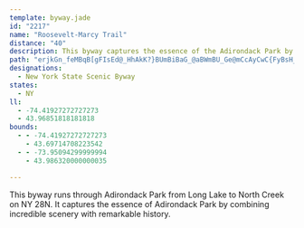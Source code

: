 ```yaml
---
template: byway.jade
id: "2217"
name: "Roosevelt-Marcy Trail"
distance: "40"
description: This byway captures the essence of the Adirondack Park by combining incredible scenery with remarkable history.
path: "erjkGn_feMBqB[gFIsEd@_HhAkK?}BUmBiBaG_@aBWmBU_Ge@mCcAyCwC{FyBsH_@aAiAeBiByAwDyBsAeBuAmDyAaIm@aCy@}AeCyCYc@m@cB[yBKgBN{G?mDO{FcA{MI_CDyGCsC_@eDsFmZOyAE_CRsCdFeSl@kEBsEG_B[oCcBgIS_CAsCtBy`@v@eHtB}MLqCCaBu@yJs@iIg@yC_AeDwHiRy@yDQiBwCal@CeC^gDRs@|DaJh@qCTuCIoJqAgNIgB?cEJqFAoBs@}HSqEBwSOcSEaBYyBm@qCsEcMoB{GcCaKs@yBsAyCoBuCwFeFwDaFoA_C_AmC_@}Am@uFu@}UC{DDeArB}UNkA\\sA|BgE|Zaf@h@eAx@aC|EsT|Gg^XgCbByUbAiL^gCnAyGbJe[vPqYxAgDzAyEl@qCR{A@aEKsNi@kNn@gg@EeFc@{OK{AeE}ZWsDG_DFoCPkExBi^lAe}@lAam@CaHUyFYyCgDaXk@yG?sEDqAlA}NFeCUsD}C_V[aHHaJd@wHb@gEDsEMcC{AmLc@yGEmDPsEL_AzGac@j@mCn@sBvAgDrB_E~@sCTmA^qDDiFKuK_@eF_BwMI_D@sHYgF[gDu@mD}@mCcHoPg@kB[mBOeBCuAH_ERqBn@uCx@sCdE{H|AsDvCaMd@kCb@aF@aEK_NH{CHeAdBiLl@eCdAcCrBqDbAaCbAmDd@wC^iEByCSaKB_CdF__@|AgJr@{B|E_LxAyDpGyU^kBnAgMbAiErFkLfGiN|E{MvBcKhC_Ir@gBz@aBvBqDdAgCrPak@~BoL~CuJ\\kBNmBdAwPHqC?_BYsJo@oKEgBBaDPyCbCcYv@{Kh@eE~@{EhCaI~@mDXyAr@mE`@kDpAeN^kCh@oChB_Hz@_C|AaDrCeEjI{I|DuEzAeCzB{EfAcDfAqEhAmI|AgP~@eEt@sBzKcV~@oCl@yBbCiKrAkDh@aA~@kAdB_BlCqAzFmBnD{BrCaDzF_JxAaBdBmA~B_AzB_@nD?vFThACrCk@|Ay@z@m@vA}A|IiN~@_ApA_AtB_AlC[rEI~BY`C{@vEyC`AYjB]dBA|@DvK~CxALvA?`C_@fA]hS}IjJyDt_@sJlCe@bCOtBEjL`@lAG~Bc@rB{@|@k@nB_ClBuAjBw@|AY|BApG~@bDJxUkA|Bq@jBsAzIyJnBcBvFgEhAkAdIcM|BkCbDmC`MmI|BqBbAmAnBmDvCuHhB_DxAkAdA_@|A?~A^tI~ChAv@~@hAbEdIj@tAbBbG\\r@r@x@^XhDrAtBZpEBvAIlGu@vFDrDX`HlAbG~AfDj@jBHzFU|CJnCt@rAv@xDzCfD~AbC|@xAZnNlBtAJzD?~B^lHtD|Ev@bQlDjAj@x@bAp@hBx@rGd@`CTl@|@lA~BjBh@PbAFlEAhAHrA~@tAdBb@\\~Ct@`DxAh@JjACb@MlAy@tBgCvCmC`NsIl@k@hAoAjAeBf@wAn@iD^}@~@{AtBwApA_@zBOpF^zJsA|A_@|DqCx@YlGy@rA_@dAsArB_HZm@|@aAnAcA~A{@jAAdCZ`H~An@Dh@CbAg@h@s@~ByEfCaJhBuExAwEdAiB|CsCrAsBj@eBbBuGl@_BbBsDbA_Bt@s@d@S~@KfFdB~@Rb@C~@a@pD_FlBiBtEyAx@q@zDaFv\\eg@|AeB~GgGjXyTjOgNpFmFrAyDhEcOfEaOhAeFx@mBt@iAvCkCfEkBnAaAxb@md@`I_G|DsF~CgGrAuBbB_ChIoInF_FbHkF~B{B`Ae@f@Af@L~@d@hAdAxDtEhAnCpAjCtB~Bx@l@lH~DpAlAhB~BbD~BbAf@rCx@pA~@`BrCdAfCn@~@`FjEpFvHpBrApBXhCc@dA@`Bl@rBhBt@ZfEdApHlA~CDrH]lABvB^xDtA|@Vt@D|Im@tK`@vAArIeBrAKxCXfGdAvAp@~AtAhAdBrCfGz@p@dIvCrDpEn@^lAL~@A~AU|DiAx@I~@Hp@Tn@d@tEpE\\RbBr@bDj@n@^l@n@hArCnAbChArArE|CtJvE~@~@rA~B^`@|GzEfBp@hEp@rAB~CIr@H|@\\`@XlCpClAZlJ~@bCj@tKfFlFrEx@XxPtDd@VrAxAxB`DTl@p@nDpCvP"
designations: 
  - New York State Scenic Byway
states: 
  - NY
ll: 
  - -74.41927272727273
  - 43.96851818181818
bounds: 
  - - -74.41927272727273
    - 43.69714708223542
  - - -73.95094299999994
    - 43.986320000000035

---
```


<p>This byway runs through Adirondack Park from Long Lake to North
Creek on NY 28N. It captures the essence of Adirondack Park by
combining incredible scenery with remarkable history.</p>

